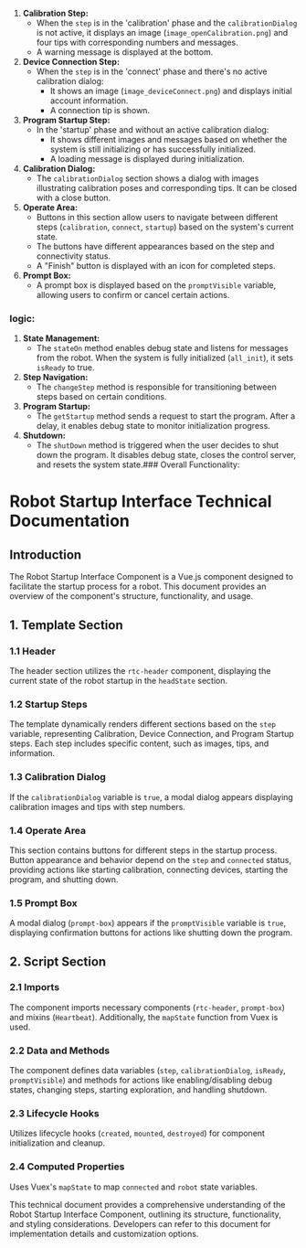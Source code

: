 



1. **Calibration Step:**
   * When the `step` is in the 'calibration' phase and the `calibrationDialog` is not active, it displays an image (`image_openCalibration.png`) and four tips with corresponding numbers and messages.
   * A warning message is displayed at the bottom.
5. **Device Connection Step:**
   * When the `step` is in the 'connect' phase and there's no active calibration dialog:
     * It shows an image (`image_deviceConnect.png`) and displays initial account information.
     * A connection tip is shown.
6. **Program Startup Step:**
   * In the 'startup' phase and without an active calibration dialog:
     * It shows different images and messages based on whether the system is still initializing or has successfully initialized.
     * A loading message is displayed during initialization.
7. **Calibration Dialog:**
   * The `calibrationDialog` section shows a dialog with images illustrating calibration poses and corresponding tips. It can be closed with a close button.
8. **Operate Area:**
   * Buttons in this section allow users to navigate between different steps (`calibration`, `connect`, `startup`) based on the system's current state.
   * The buttons have different appearances based on the step and connectivity status.
   * A "Finish" button is displayed with an icon for completed steps.
9. **Prompt Box:**
   * A prompt box is displayed based on the `promptVisible` variable, allowing users to confirm or cancel certain actions.

### logic:

1. **State Management:**
   * The `stateOn` method enables debug state and listens for messages from the robot. When the system is fully initialized (`all_init`), it sets `isReady` to true.
2. **Step Navigation:**
   * The `changeStep` method is responsible for transitioning between steps based on certain conditions.
3. **Program Startup:**
   * The `getStartup` method sends a request to start the program. After a delay, it enables debug state to monitor initialization progress.
4. **Shutdown:**
   * The `shutDown` method is triggered when the user decides to shut down the program. It disables debug state, closes the control server, and resets the system state.### Overall Functionality:

# Robot Startup Interface Technical Documentation

## Introduction

The Robot Startup Interface Component is a Vue.js component designed to facilitate the startup process for a robot. This document provides an overview of the component's structure, functionality, and usage.

## 1. Template Section

### 1.1 Header

The header section utilizes the `rtc-header` component, displaying the current state of the robot startup in the `headState` section.

### 1.2 Startup Steps

The template dynamically renders different sections based on the `step` variable, representing Calibration, Device Connection, and Program Startup steps. Each step includes specific content, such as images, tips, and information.

### 1.3 Calibration Dialog

If the `calibrationDialog` variable is `true`, a modal dialog appears displaying calibration images and tips with step numbers.

### 1.4 Operate Area

This section contains buttons for different steps in the startup process. Button appearance and behavior depend on the `step` and `connected` status, providing actions like starting calibration, connecting devices, starting the program, and shutting down.

### 1.5 Prompt Box

A modal dialog (`prompt-box`) appears if the `promptVisible` variable is `true`, displaying confirmation buttons for actions like shutting down the program.

## 2. Script Section

### 2.1 Imports

The component imports necessary components (`rtc-header`, `prompt-box`) and mixins (`Heartbeat`). Additionally, the `mapState` function from Vuex is used.

### 2.2 Data and Methods

The component defines data variables (`step`, `calibrationDialog`, `isReady`, `promptVisible`) and methods for actions like enabling/disabling debug states, changing steps, starting exploration, and handling shutdown.

### 2.3 Lifecycle Hooks

Utilizes lifecycle hooks (`created`, `mounted`, `destroyed`) for component initialization and cleanup.

### 2.4 Computed Properties

Uses Vuex's `mapState` to map `connected` and `robot` state variables.

This technical document provides a comprehensive understanding of the Robot Startup Interface Component, outlining its structure, functionality, and styling considerations. Developers can refer to this document for implementation details and customization options.
